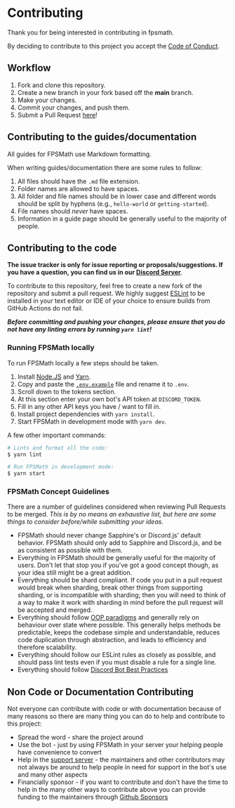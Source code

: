 # Contributing

Thank you for being interested in contributing in fpsmath.

By deciding to contribute to this project you accept the [Code of Conduct][code of conduct].

## Workflow

1. Fork and clone this repository.
2. Create a new branch in your fork based off the **main** branch.
3. Make your changes.
4. Commit your changes, and push them.
5. Submit a Pull Request [here]!

## Contributing to the guides/documentation

All guides for FPSMath use Markdown formatting.

When writing guides/documentation there are some rules to follow:

1. All files should have the `.md` file extension.
2. Folder names are allowed to have spaces.
3. All folder and file names should be in lower case and different words should be split by hyphens (e.g., `hello-world` or `getting-started`).
4. File names should _never_ have spaces.
5. Information in a guide page should be generally useful to the majority of people.

## Contributing to the code

**The issue tracker is only for issue reporting or proposals/suggestions. If you have a question, you can find us in our [Discord Server][discord server]**.

To contribute to this repository, feel free to create a new fork of the repository and
submit a pull request. We highly suggest [ESLint] to be installed
in your text editor or IDE of your choice to ensure builds from GitHub Actions do not fail.

**_Before committing and pushing your changes, please ensure that you do not have any linting errors by running `yarn lint`!_**

### Running FPSMath locally

To run FPSMath locally a few steps should be taken.

1. Install [Node.JS] and [Yarn].
1. Copy and paste the [`.env.example`] file and rename it to `.env`.
1. Scroll down to the tokens section.
1. At this section enter your own bot's API token at `DISCORD_TOKEN`.
1. Fill in any other API keys you have / want to fill in.
1. Install project dependencies with `yarn install`.
1. Start FPSMath in development mode with `yarn dev`.

A few other important commands:

```bash
# Lints and format all the code:
$ yarn lint

# Run FPSMath in development mode:
$ yarn start
```

### FPSMath Concept Guidelines

There are a number of guidelines considered when reviewing Pull Requests to be merged. _This is by no means an exhaustive list, but here are some things to consider before/while submitting your ideas._

- FPSMath should never change Sapphire's or Discord.js' default behavior. FPSMath should only add to Sapphire and Discord.js, and be as consistent as possible with them.
- Everything in FPSMath should be generally useful for the majority of users. Don't let that stop you if you've got a good concept though, as your idea still might be a great addition.
- Everything should be shard compliant. If code you put in a pull request would break when sharding, break other things from supporting sharding, or is incompatible with sharding; then you will need to think of a way to make it work with sharding in mind before the pull request will be accepted and merged.
- Everything should follow [OOP paradigms] and generally rely on behaviour over state where possible. This generally helps methods be predictable, keeps the codebase simple and understandable, reduces code duplication through abstraction, and leads to efficiency and therefore scalability.
- Everything should follow our ESLint rules as closely as possible, and should pass lint tests even if you must disable a rule for a single line.
- Everything should follow [Discord Bot Best Practices]

## Non Code or Documentation Contributing

Not everyone can contribute with code or with documentation because of many reasons so there are many thing you can do to help and contribute to this project:

- Spread the word - share the project around
- Use the bot - just by using FPSMath in your server your helping people have convenience to convert
- Help in the [support server][discord server] - the maintainers and other contributors may not always be around to help people in need for support in the bot's use and many other aspects
- Financially sponsor - if you want to contribute and don't have the time to help in the many other ways to contribute above you can provide funding to the maintainers through [Github Sponsors][sponsor]

<!-- Link Dump -->

[discord server]: https://discord.gg/Bg2gNT35s9
[here]: https://github.com/animafps/fpsmath/pulls
[eslint]: https://eslint.org/
[node.js]: https://nodejs.org/en/download/
[yarn]: https://yarnpkg.com/en/docs/install
[oop paradigms]: https://en.wikipedia.org/wiki/Object-oriented_programming
[discord bot best practices]: https://github.com/meew0/discord-bot-best-practices
[`.env.example`]: ../.env.example
[code of conduct]: code_of_conduct.md
[sponsor]: https://github.com/sponsors/animafps
